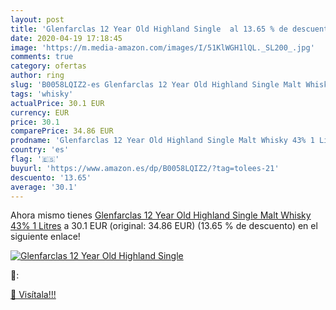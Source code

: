 ```yaml
---
layout: post
title: 'Glenfarclas 12 Year Old Highland Single  al 13.65 % de descuento'
date: 2020-04-19 17:18:45
image: 'https://m.media-amazon.com/images/I/51KlWGH1lQL._SL200_.jpg'
comments: true
category: ofertas
author: ring
slug: 'B0058LQIZ2-es Glenfarclas 12 Year Old Highland Single Malt Whisky 43% 1...'
tags: 'whisky'
actualPrice: 30.1 EUR
currency: EUR
price: 30.1
comparePrice: 34.86 EUR
prodname: 'Glenfarclas 12 Year Old Highland Single Malt Whisky 43% 1 Litres'
country: 'es'
flag: '🇪🇸'
buyurl: 'https://www.amazon.es/dp/B0058LQIZ2/?tag=tolees-21'
descuento: '13.65'
average: '30.1'
---
```


Ahora mismo tienes [Glenfarclas 12 Year Old Highland Single Malt Whisky 43% 1 Litres](https://www.amazon.es/dp/B0058LQIZ2/?tag=tolees-21) a 30.1 EUR (original: 34.86 EUR) (13.65 %  de descuento) en el siguiente enlace!

[![Glenfarclas 12 Year Old Highland Single ](https://m.media-amazon.com/images/I/51KlWGH1lQL._SL200_.jpg)](https://www.amazon.es/dp/B0058LQIZ2/?tag=tolees-21)

🔎:


[🛒 Visítala!!!](https://www.amazon.es/dp/B0058LQIZ2/?tag=tolees-21)
